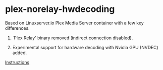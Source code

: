 # plex-norelay-hwdecoding

Based on Linuxserver.io Plex Media Server container with a few key differences.

1. 'Plex Relay' binary removed (indirect connection disabled).

2. Experimental support for hardware decoding with Nvidia GPU (NVDEC) added.

[Instructions](https://hub.docker.com/r/linuxserver/plex/)
